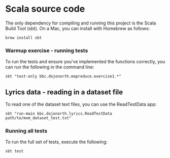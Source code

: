 # Scala source code

The only dependency for compiling and running this project is the Scala Build Tool (sbt). 
On a Mac, you can install with Homebrew as follows:

```
brew install sbt
```

### Warmup exercise - running tests
To run the tests and ensure you've implemented the functions correctly, you can run the following in the command line:

```
sbt "test-only bbc.dojonorth.mapreduce.exercise1.*"
```

## Lyrics data - reading in a dataset file

To read one of the dataset text files, you can use the ReadTestData app:

```
sbt "run-main bbc.dojonorth.lyrics.ReadTestData path/to/mxm_dataset_test.txt"
```


### Running all tests

To run the full set of tests, execute the following:

```
sbt test
```
